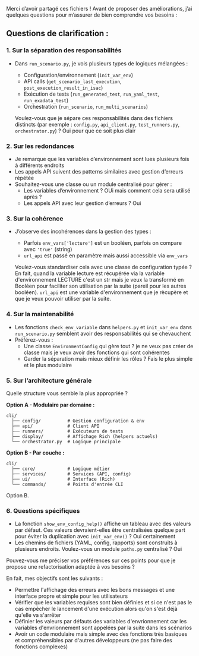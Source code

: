 Merci d’avoir partagé ces fichiers ! Avant de proposer des améliorations, j’ai quelques questions pour m’assurer de bien comprendre vos besoins :

## Questions de clarification :

### 1. **Sur la séparation des responsabilités**

- Dans `run_scenario.py`, je vois plusieurs types de logiques mélangées :
  - Configuration/environnement (`init_var_env`)
  - API calls (`get_scenario_last_execution`, `post_execution_result_in_isac`)
  - Exécution de tests (`run_generated_test`, `run_yaml_test`, `run_exadata_test`)
  - Orchestration (`run_scenario`, `run_multi_scenarios`)
  
  Voulez-vous que je sépare ces responsabilités dans des fichiers distincts (par exemple : `config.py`, `api_client.py`, `test_runners.py`, `orchestrator.py`) ? Oui pour que ce soit plus clair

### 2. **Sur les redondances**

- Je remarque que les variables d’environnement sont lues plusieurs fois à différents endroits
- Les appels API suivent des patterns similaires avec gestion d’erreurs répétée
- Souhaitez-vous une classe ou un module centralisé pour gérer :
  - Les variables d’environnement ? OUi mais comment cela sera utilisé après ?
  - Les appels API avec leur gestion d’erreurs ? Oui

### 3. **Sur la cohérence**

- J’observe des incohérences dans la gestion des types :
  - Parfois `env_vars['lecture']` est un booléen, parfois on compare avec `'true'` (string)
  - `url_api` est passé en paramètre mais aussi accessible via `env_vars`
  
  Voulez-vous standardiser cela avec une classe de configuration typée ? En fait, quand la variable lecture est récupérée via la variable d'environnement LECTURE c'est un str mais je veux la transformé en Booléen pour faciliter son utilisation par la suite (pareil pour les autres booléen). `url_api` est une variable d'environnement que je rècupère et que je veux pouvoir utiliser par la suite.

### 4. **Sur la maintenabilité**

- Les fonctions `check_env_variable` dans `helpers.py` et `init_var_env` dans `run_scenario.py` semblent avoir des responsabilités qui se chevauchent
- Préférez-vous :
  - Une classe `EnvironmentConfig` qui gère tout ? je ne veux pas créer de classe mais je veux avoir des fonctions qui sont cohérentes
  - Garder la séparation mais mieux définir les rôles ? Fais le plus simple et le plus modulaire

### 5. **Sur l’architecture générale**

Quelle structure vous semble la plus appropriée ?

**Option A - Modulaire par domaine :**

```
cli/
  ├── config/          # Gestion configuration & env
  ├── api/             # Client API
  ├── runners/         # Exécuteurs de tests
  ├── display/         # Affichage Rich (helpers actuels)
  └── orchestrator.py  # Logique principale
```

**Option B - Par couche :**

```
cli/
  ├── core/            # Logique métier
  ├── services/        # Services (API, config)
  ├── ui/              # Interface (Rich)
  └── commands/        # Points d'entrée CLI
```

Option B.

### 6. **Questions spécifiques**

- La fonction `show_env_config_help()` affiche un tableau avec des valeurs par défaut. Ces valeurs devraient-elles être centralisées quelque part pour éviter la duplication avec `init_var_env()` ? Oui certainement
- Les chemins de fichiers (YAML, config, rapports) sont construits à plusieurs endroits. Voulez-vous un module `paths.py` centralisé ? Oui 

Pouvez-vous me préciser vos préférences sur ces points pour que je propose une refactorisation adaptée à vos besoins ?​​​​​​​​​​​​​​​​

En fait, mes objectifs sont les suivants :
- Permettre l'affichage des erreurs avec les bons messages et une interface propre et simple pour les utilisateurs
- Vérifier que les variables requises sont bien définies et si ce n'est pas le cas empêcher le lancement d'une exécution alors qu'on s'est déjà qu'elle va s'arrêter
- Définier les valeurs par défauts des variables d'envrionnement car les variables d'envrionnement sont appelées par la suite dans les scénarios
- Avoir un code modulaire mais simple avec des fonctions très basiques et compréhensibles par d'autres développeurs (ne pas faire des fonctions complexes)
